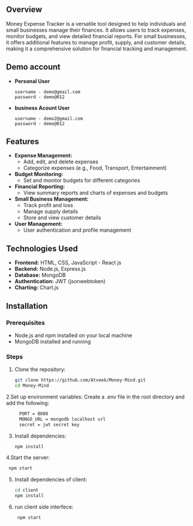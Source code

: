 ## Overview
Money Expense Tracker is a versatile tool designed to help individuals and small businesses manage their finances. It allows users to track expenses, monitor budgets, and view detailed financial reports. For small businesses, it offers additional features to manage profit, supply, and customer details, making it a comprehensive solution for financial tracking and management.

## Demo account
- **Personal User**
  ```
  username - demo@gmail.com
  password - demo@012
  ```
- **business Acount User**
  ```
  username - demo2@gmail.com
  password - demo@012
  ```
  

## Features
- **Expense Management:**
  - Add, edit, and delete expenses
  - Categorize expenses (e.g., Food, Transport, Entertainment)
- **Budget Monitoring:**
  - Set and monitor budgets for different categories
- **Financial Reporting:**
  - View summary reports and charts of expenses and budgets
- **Small Business Management:**
  - Track profit and loss
  - Manage supply details
  - Store and view customer details
- **User Management:**
  - User authentication and profile management

## Technologies Used
- **Frontend:** HTML, CSS, JavaScript - React js
- **Backend:** Node.js, Express.js
- **Database:** MongoDB
- **Authentication:** JWT (jsonwebtoken)
- **Charting:** Chart.js

## Installation

### Prerequisites
- Node.js and npm installed on your local machine
- MongoDB installed and running

### Steps
1. Clone the repository:
   ```bash
   git clone https://github.com/Atveek/Money-Mind.git
   cd Money-Mind
2.Set up environment variables:
  Create a .env file in the root directory and add the following:
   ```bash
        PORT = 8080
        MONGO_URL = mongodb localhost url
        secret = jwt secret key
  ```
3. Install dependencies:
      ```bash
      npm install
4.Start the server:
   ```bash
    npm start
  ```
5. Install dependencies of client:
      ```bash
      cd client
      npm install
6. run client side interfece:
   ```bash
    npm start
